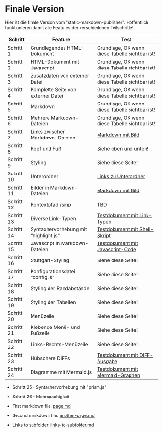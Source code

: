 # Finale Version

Hier ist die finale Version vom "static-markdown-publisher".
Hoffentlich funktionieren damit alle Features der verschiedenen
Teilschritte!

Schritt   |Feature                           |Test                                          
----------|----------------------------------|----------------------------------------------
Schritt 1 |Grundlegendes HTML-Dokument       |Grundlage, OK wenn diese Tabelle sichtbar ist!
Schritt 2 |HTML-Dokument mit Javascript      |Grundlage, OK wenn diese Tabelle sichtbar ist!
Schritt 3 |Zusatzdaten von externer Datei    |Grundlage, OK wenn diese Tabelle sichtbar ist!
Schritt 4 |Komplette Seite von externer Datei|Grundlage, OK wenn diese Tabelle sichtbar ist!
Schritt 5 |Markdown                          |Grundlage, OK wenn diese Tabelle sichtbar ist!
Schritt 6 |Mehrere Markdown-Dateien          |Grundlage, OK wenn diese Tabelle sichtbar ist!
Schritt 7 |Links zwischen Markdown-Dateien   |[Markdown mit Bild](image.md)
Schritt 8 |Kopf und Fuß                      |Siehe oben und unten!                         
Schritt 9 |Styling                           |Siehe diese Seite!                            
Schritt 10|Unterordner                       |[Links zu Unterordner](links-to-subfolder.md) 
Schritt 11|Bilder in Markdown-Dateien        |[Markdown mit Bild](image.md)                 
Schritt 12|Kontextpfad /smp                  |TBD                                              
Schritt 13|Diverse Link-Typen                |[Testdokument mit Link-Typen](various-links.md)
Schritt 14|Syntaxhervorhebung mit "highlight.js"|[Testdokument mit Shell-Skript](bash.md)
Schritt 15|Javascript in Markdown-Dateien    |[Testdokument mit Javascript-Code](javascript.md)
Schritt 16|Stuttgart-Styling                 |Siehe diese Seite!
Schritt 17|Konfigurationsdatei "config.js"   |Siehe diese Seite!
Schritt 18|Styling der Randabstände          |Siehe diese Seite!
Schritt 19|Styling der Tabellen              |Siehe diese Seite!
Schritt 20|Menüzeile                         |Siehe diese Seite!
Schritt 21|Klebende Menü- und Fußzeile       |Siehe diese Seite!
Schritt 22|Links-Rechts-Menüzeile            |Siehe diese Seite!
Schritt 23|Hübschere DIFFs                   |[Testdokument mit DIFF-Ausgabe](diff.md)
Schritt 24|Diagramme mit Mermaid.js          |[Testdokument mit Mermaid-Graphen](mermaid.md)

* Schritt 25 - Syntaxhervorhebung mit "prism.js"
* Schritt 26 - Mehrspachigkeit

* First markdown file: [page.md](page.md)
* Second markdown file: [another-page.md](another-page.md)
* Links to subfolder: [links-to-subfolder.md](links-to-subfolder.md)
